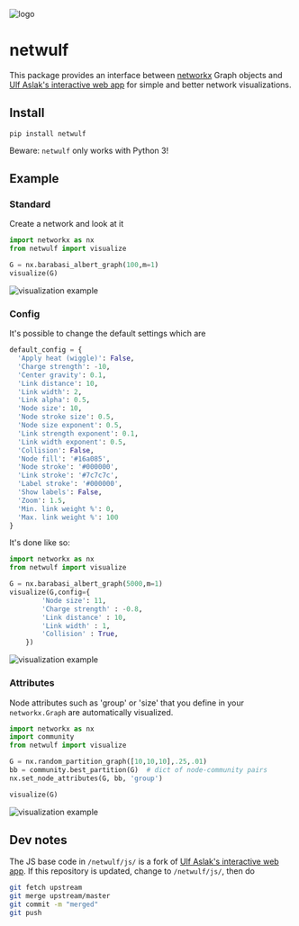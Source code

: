 ![logo](https://github.com/benmaier/netwulf/raw/master/img/logo_small.png)

# netwulf

This package provides an interface between [networkx](https://networkx.github.io/) Graph objects and
[Ulf Aslak's interactive web app](https://github.com/ulfaslak/network_styling_with_d3) for simple
and better network visualizations.

## Install

    pip install netwulf

Beware: `netwulf` only works with Python 3!

## Example

### Standard

Create a network and look at it

```python
import networkx as nx
from netwulf import visualize

G = nx.barabasi_albert_graph(100,m=1)
visualize(G)
```

![visualization example](https://github.com/benmaier/netwulf/raw/master/img/BA_1.png)

### Config

It's possible to change the default settings which are

```python
default_config = {
  'Apply heat (wiggle)': False,
  'Charge strength': -10,
  'Center gravity': 0.1,
  'Link distance': 10,
  'Link width': 2,
  'Link alpha': 0.5,
  'Node size': 10, 
  'Node stroke size': 0.5,
  'Node size exponent': 0.5,
  'Link strength exponent': 0.1,
  'Link width exponent': 0.5,
  'Collision': False,
  'Node fill': '#16a085',
  'Node stroke': '#000000',
  'Link stroke': '#7c7c7c',
  'Label stroke': '#000000',
  'Show labels': False,
  'Zoom': 1.5,
  'Min. link weight %': 0,
  'Max. link weight %': 100
}
```

It's done like so:

```python
import networkx as nx
from netwulf import visualize

G = nx.barabasi_albert_graph(5000,m=1)
visualize(G,config={
        'Node size': 11,
        'Charge strength' : -0.8,
        'Link distance' : 10,
        'Link width' : 1,
        'Collision' : True,
    })
```

![visualization example](https://github.com/benmaier/netwulf/raw/master/img/BA_2.png)


### Attributes
Node attributes such as 'group' or 'size' that you define in your `networkx.Graph` are automatically visualized.

```Python
import networkx as nx
import community
from netwulf import visualize

G = nx.random_partition_graph([10,10,10],.25,.01)
bb = community.best_partition(G)  # dict of node-community pairs
nx.set_node_attributes(G, bb, 'group')

visualize(G)
```

![visualization example](https://github.com/benmaier/netwulf/raw/master/img/attributes_1.png)

## Dev notes

The JS base code in `/netwulf/js/` is a fork of 
[Ulf Aslak's interactive web app](https://github.com/ulfaslak/network_styling_with_d3). If this repository
is updated, change to `/netwulf/js/`, then do

```bash
git fetch upstream
git merge upstream/master
git commit -m "merged"
git push
```

